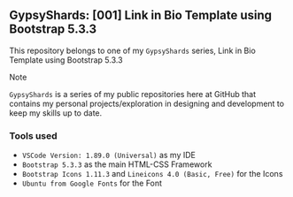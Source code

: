 ## GypsyShards: [001] Link in Bio Template using Bootstrap 5.3.3

This repository  belongs to one of my `GypsyShards` series, Link in Bio Template using Bootstrap 5.3.3

> [!NOTE]
> `GypsyShards` is a series of my public repositories here at GitHub that contains my personal projects/exploration in designing and development to keep my skills up to date. 

### Tools used 
- `VSCode Version: 1.89.0 (Universal)` as my IDE
- `Bootstrap 5.3.3` as the main HTML-CSS Framework
- `Bootstrap Icons 1.11.3` and `Lineicons 4.0 (Basic, Free)` for the Icons
- `Ubuntu from Google Fonts` for the Font